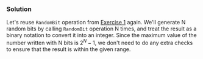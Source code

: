 ### Solution

Let's reuse `RandomBit` operation from [Exercise 1](#Exercise-1:-Generate-a-single-random-bit) again.
We'll generate N random bits by calling `RandomBit` operation N times, and treat the result as a binary notation to convert it into an integer.
Since the maximum value of the number written with N bits is $2^N - 1$, we don't need to do any extra checks to ensure that the result is within the given range.
